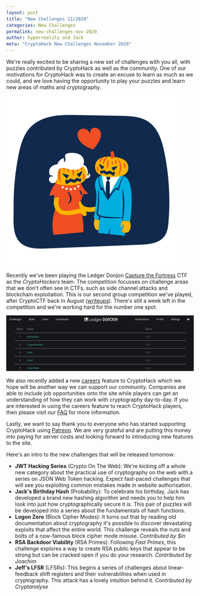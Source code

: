 ```yaml
---
layout: post
title: "New Challenges 11/2020"
categories: New Challenges
permalink: new-challenges-nov-2020
author: hyperreality and Jack
meta: "CryptoHack New Challenges November 2020"
---
```


We're really excited to be sharing a new set of challenges with you all, with puzzles contributed by CryptoHack as well as the community. One of our motivations for CryptoHack was to create an excuse to learn as much as we could, and we love having the opportunity to play your puzzles and learn new areas of maths and cryptography.

![Halloween Challenges](/assets/images/halloween.png?style=centerme)

Recently we've been playing the Ledger Donjon [Capture the Fortress](https://donjon-ctf.io) CTF as the *CryptoHackers* team. The competition focusses on challenge areas that we don't often see in CTFs, such as side channel attacks and blockchain exploitation. This is our second group competition we've played, after CryptoCTF back in August ([writeups](https://blog.cryptohack.org/cryptoctf2020)). There's still a week left in the competition and we're working hard for the number one spot.

![Ledger Donjon CTF](/assets/images/ledger-donjon.png?style=centerme)

We also recently added a new [careers](https://cryptohack.org/careers/) feature to CryptoHack which we hope will be another way we can support our community. Companies are able to include job opportunities onto the site while players can get an understanding of how they can work with cryptography day-to-day. If you are interested in using the careers feature to reach CryptoHack players, then please visit our [FAQ](https://cryptohack.org/faq/#morequestions) for more information.

Lastly, we want to say thank you to everyone who has started supporting CryptoHack using [Patreon](https://www.patreon.com/cryptohack). We are very grateful and are putting this money into paying for server costs and looking forward to introducing new features to the site.

Here's an intro to the new challenges that will be released tomorrow:

- **JWT Hacking Series** (Crypto On The Web): We're kicking off a whole new category about the practical use of cryptography on the web with a series on JSON Web Token hacking. Expect fast-paced challenges that will see you exploiting common mistakes made in website authorisation.
- **Jack's Birthday Hash** (Probability): To celebrate his birthday, Jack has developed a brand new hashing algorithm and needs you to help him look into just how cryptographically secure it is. This pair of puzzles will be developed into a series about the fundamentals of hash functions.
- **Logon Zero** (Block Cipher Modes): It turns out that by reading old documentation about cryptography it's possible to discover devastating exploits that affect the entire world. This challenge reveals the nuts and bolts of a now-famous block cipher mode misuse.  _Contributed by $in_
- **RSA Backdoor Viability** (RSA Primes): Following _Fast Primes_, this challenge explores a way to create RSA public keys that appear to be strong but can be cracked open if you do your research.  _Contributed by Joachim_
- **Jeff's LFSR** (LFSRs): This begins a series of challenges about linear-feedback shift registers and their vulnerabilities when used in cryptography. This attack has a lovely intuition behind it.  _Contributed by Cryptanalyse_

